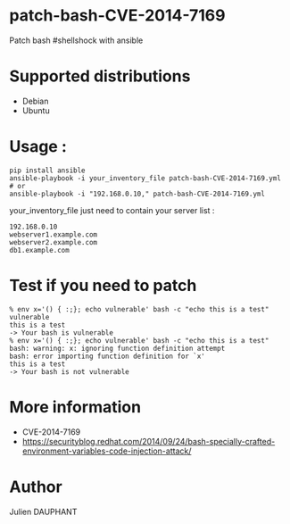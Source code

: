 patch-bash-CVE-2014-7169
===========================

Patch bash #shellshock with ansible 

# Supported distributions
- Debian
- Ubuntu

# Usage :
    pip install ansible
    ansible-playbook -i your_inventory_file patch-bash-CVE-2014-7169.yml
    # or
    ansible-playbook -i "192.168.0.10," patch-bash-CVE-2014-7169.yml

your_inventory_file just need to contain your server list :
```
192.168.0.10
webserver1.example.com
webserver2.example.com
db1.example.com
```

# Test if you need to patch
```
% env x='() { :;}; echo vulnerable' bash -c "echo this is a test"
vulnerable
this is a test
-> Your bash is vulnerable
% env x='() { :;}; echo vulnerable' bash -c "echo this is a test"                                                  
bash: warning: x: ignoring function definition attempt
bash: error importing function definition for `x'
this is a test
-> Your bash is not vulnerable
```

# More information
- CVE-2014-7169
- https://securityblog.redhat.com/2014/09/24/bash-specially-crafted-environment-variables-code-injection-attack/

# Author
Julien DAUPHANT
